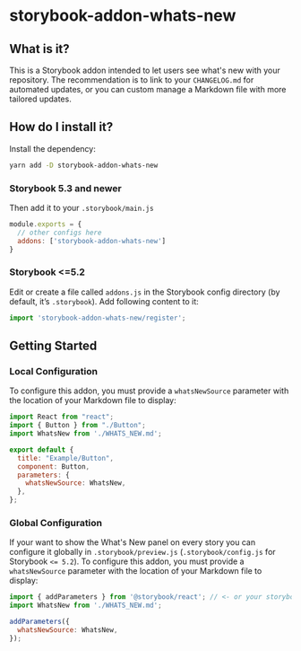 # storybook-addon-whats-new

## What is it?

This is a Storybook addon intended to let users see what's new with your repository.
The recommendation is to link to your `CHANGELOG.md` for automated updates, or you can custom manage a Markdown file with more tailored updates.

## How do I install it?

Install the dependency:

``` sh
yarn add -D storybook-addon-whats-new
```

### Storybook 5.3 and newer

Then add it to your `.storybook/main.js`

``` js
module.exports = {
  // other configs here
  addons: ['storybook-addon-whats-new']
}
```

### Storybook <=5.2

Edit or create a file called `addons.js` in the Storybook config directory (by default, it’s `.storybook`).
Add following content to it:

``` js
import 'storybook-addon-whats-new/register';
```

## Getting Started

### Local Configuration

To configure this addon, you must provide a `whatsNewSource` parameter with the location of your Markdown file to display:

``` js
import React from "react";
import { Button } from "./Button";
import WhatsNew from './WHATS_NEW.md';

export default {
  title: "Example/Button",
  component: Button,
  parameters: {
    whatsNewSource: WhatsNew,
  },
};
```

### Global Configuration

If your want to show the What's New panel on every story you can configure it globally in `.storybook/preview.js` (`.storybook/config.js` for Storybook `<= 5.2`).
To configure this addon, you must provide a `whatsNewSource` parameter with the location of your Markdown file to display:

``` js
import { addParameters } from '@storybook/react'; // <- or your storybook framework
import WhatsNew from './WHATS_NEW.md';

addParameters({
  whatsNewSource: WhatsNew,
});
```

